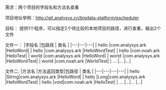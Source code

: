 需求：两个项目的字段名和方法名查重

项目地址举例：http://git.analysys.cn/bigdata-platform/escheduler

目标：
提供1个程序，可以指定2个待比较的本地项目的路径，进行查重，输出2个文件

文件一：
|字段名  |包路径  | 类名 |
|---|---|---|
| hello |com.analysys.ark  |HelloWord|
| hello |com.analysys.ark  |HelloWordTest|
| hello |com.noah.ark  |HelloTest|
| world |com.analysys.ark  |HelloWord|
| world |com.analysys.ark  |HelloWordTest|
| world |com.noah.ark  |WorldTest|
| ... |...  |...|

文件二:
|方法名 |方法返回类型|包路径  | 类名 |
|---|---|---|---|
| hello |String|com.analysys.ark  |HelloWord|
| hello |Long|com.analysys.ark  |HelloWordTest|
| hello |void|com.noah.ark  |HelloTest|
| ... |...|...  |...|


